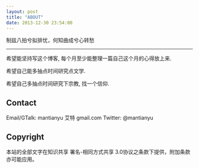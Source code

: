 ```yaml
---
layout: post
title: "ABOUT"
date: 2013-12-30 23:54:00
---
```


制兹八拍兮拟排忧，何知曲成兮心转愁

-----------

希望能坚持写这个博客, 每个月至少能整理一篇自己这个月的心得放上来.

希望自己能多抽点时间研究点文学.

希望自己多抽点时间研究下宗教, 找一个信仰.

## Contact

Email/GTalk: mantianyu 艾特 gmail.com
Twitter: @mantianyu

## Copyright

本站的全部文字在知识共享 署名-相同方式共享 3.0协议之条款下提供，附加条款亦可能应用。
